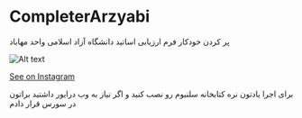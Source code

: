 # CompleterArzyabi
پر کردن خودکار فرم ارزیابی اساتید دانشگاه آزاد اسلامی واحد مهاباد

![Alt text](https://raw.githubusercontent.com/kiahamedi/CompleterArzyabi/master/Screenshot%20at%202018-12-24%2020-03-37.png "Optional title")

[See on Instagram](https://www.instagram.com/p/BrxswYugv9R/)

برای اجرا یادتون نره کتابخانه سلنیوم رو نصب کنید و اگر نیاز به وب درایور داشتید براتون در سورس قرار دادم
